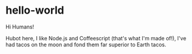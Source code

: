 # hello-world

Hi Humans!

Hubot here, I like Node.js and Coffeescript (that's what I'm made of!),
I've had tacos on the moon and fond them far superior to Earth tacos.
